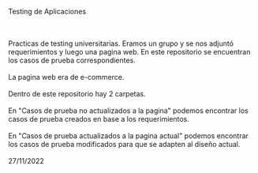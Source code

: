 Testing de Aplicaciones
<br><br>



<br>
Practicas de testing universitarias. Eramos un grupo y se nos adjuntó requerimientos y luego una pagina web.
En este repositorio se encuentran los casos de prueba correspondientes.
<br><br>
La pagina web era de e-commerce.
<br><br>
Dentro de este repositorio hay 2 carpetas.<br><br>
En "Casos de prueba no actualizados a la pagina" podemos encontrar los casos de prueba creados en base a los requerimientos.<br><br>
En "Casos de prueba actualizados  a la pagina actual" podemos encontrar los casos de prueba modificados para que se adapten al diseño actual. <br><br>27/11/2022
<br><br>
